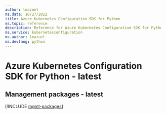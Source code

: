 ```yaml
---
author: lmazuel
ms.data: 10/27/2022
title: Azure Kubernetes Configuration SDK for Python
ms.topic: reference
description: Reference for Azure Kubernetes Configuration SDK for Python
ms.service: kubernetesconfiguration
ms.author: lmazuel
ms.devlang: python
---
```

# Azure Kubernetes Configuration SDK for Python - latest

## Management packages - latest
[!INCLUDE [mgmt-packages](kubernetes-configuration-mgmt-index.md)]